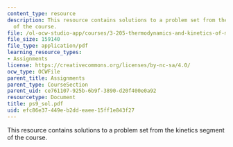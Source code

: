```yaml
---
content_type: resource
description: This resource contains solutions to a problem set from the kinetics segment
  of the course.
file: /ol-ocw-studio-app/courses/3-205-thermodynamics-and-kinetics-of-materials-fall-2006/efc86e37449eb2ddeaee15ff1e843f27_ps9_sol.pdf
file_size: 159140
file_type: application/pdf
learning_resource_types:
- Assignments
license: https://creativecommons.org/licenses/by-nc-sa/4.0/
ocw_type: OCWFile
parent_title: Assignments
parent_type: CourseSection
parent_uid: ce761107-925b-6b9f-3890-d20f400e0a92
resourcetype: Document
title: ps9_sol.pdf
uid: efc86e37-449e-b2dd-eaee-15ff1e843f27
---
```

This resource contains solutions to a problem set from the kinetics segment of the course.